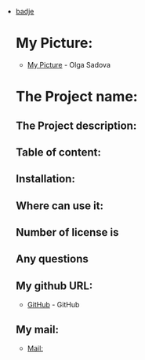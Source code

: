  * [badje](https://img.shields.io/badge/Project-Be%20Happy-brightgreen)

    
   # My Picture:
   * [My Picture](https://avatars3.githubusercontent.com/u/57731190?s=400&u=79ce5852142b8ff112013203ba0481c3fa549f18&v=4) - Olga Sadova

   # The Project name: 
    
   ## The Project description: 
    
   ## Table of content:
     
   ## Installation:
     
   ## Where can use it: 
    
   ## Number of license is  

   ## Any questions 
  
   ## My github URL:
   * [GitHub](https://github.com/OlgaSadova) - GitHub

   ## My mail:
   * [Mail:](sadovaolga1@gmail.com)
